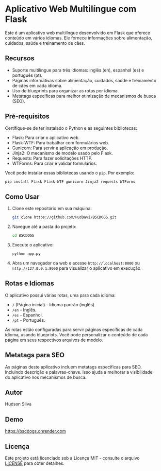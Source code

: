 # Aplicativo Web Multilíngue com Flask

Este é um aplicativo web multilíngue desenvolvido em Flask que oferece conteúdo em vários idiomas. Ele fornece informações sobre alimentação, cuidados, saúde e treinamento de cães.

## Recursos

- Suporte multilíngue para três idiomas: inglês (en), espanhol (es) e português (pt).
- Páginas informativas sobre alimentação, cuidados, saúde e treinamento de cães em cada idioma.
- Uso de blueprints para organizar as rotas por idioma.
- Metatags específicas para melhor otimização de mecanismos de busca (SEO).

## Pré-requisitos

Certifique-se de ter instalado o Python e as seguintes bibliotecas:

- Flask: Para criar o aplicativo web.
- Flask-WTF: Para trabalhar com formulários web.
- Gunicorn: Para servir a aplicação em produção.
- Jinja2: O mecanismo de modelo usado pelo Flask.
- Requests: Para fazer solicitações HTTP.
- WTForms: Para criar e validar formulários.

Você pode instalar essas bibliotecas usando o `pip`. Por exemplo:

```bash
pip install Flask Flask-WTF gunicorn Jinja2 requests WTForms
```

## Como Usar

1. Clone este repositório em sua máquina:

   ```bash
   git clone https://github.com/HudDavi/BSCDOGS.git
   ```

2. Navegue até a pasta do projeto:

   ```bash
   cd BSCDOGS
   ```

3. Execute o aplicativo:

   ```bash
   python app.py
   ```

4. Abra um navegador da web e acesse `http://localhost:8000` ou `http://127.0.0.1:8000` para visualizar o aplicativo em execução.

## Rotas e Idiomas

O aplicativo possui várias rotas, uma para cada idioma:

- `/` (Página inicial) - Idioma padrão (inglês).
- `/en` - Inglês.
- `/es` - Espanhol.
- `/pt` - Português.

As rotas estão configuradas para servir páginas específicas de cada idioma, usando blueprints. Você pode personalizar o conteúdo de cada página em seus respectivos arquivos de modelo.

## Metatags para SEO

As páginas deste aplicativo incluem metatags específicas para SEO, incluindo descrição e palavras-chave. Isso ajuda a melhorar a visibilidade do aplicativo nos mecanismos de busca.

## Autor

Hudson Silva

## Demo

https://bscdogs.onrender.com

## Licença

Este projeto está licenciado sob a Licença MIT - consulte o arquivo [LICENSE](LICENSE) para obter detalhes.